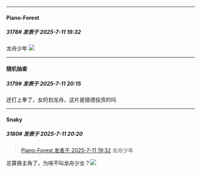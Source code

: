 ﻿
*****

####  Piano-Forest  
##### 3178#       发表于 2025-7-11 19:32

龙舟少年
<img src="https://p.sda1.dev/25/bd4af2aab8b4fa4ce6f6d1bfd82027b2/725099c1ly1i3a8lcrlovj20xi15j7fw.jpg" referrerpolicy="no-referrer">


*****

####  随机抽查  
##### 3179#       发表于 2025-7-11 20:15

还打上拳了，女的划龙舟，这片是猎德投资的吗


*****

####  Snaky  
##### 3180#       发表于 2025-7-11 20:20

<blockquote><a href="httphttps://stage1st.com/2b/forum.php?mod=redirect&amp;goto=findpost&amp;pid=68084330&amp;ptid=2042325" target="_blank">Piano-Forest 发表于 2025-7-11 19:32</a>
龙舟少年</blockquote>
总算换主角了，为啥不叫龙舟少女？<img src="https://static.stage1st.com/image/smiley/face2017/009.gif" referrerpolicy="no-referrer">

